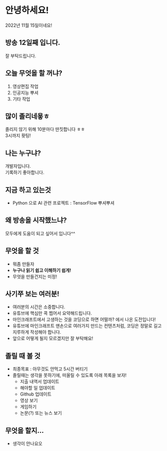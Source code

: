 
# 안녕하세요!
2022년 11월 15일이네요!
## 방송 12일째 입니다.
잘 부탁드립니다.
## 오늘 무엇을 할 꺼냐?
1. 영상편집 작업
2. 인공지능 뿌셔
3. 기타 작업
## 많이 졸리네욯ㅎ
졸리지 않기 위해 10분마다 딴짓합니다 ㅎㅎ  
3시까지 홧팅!
## 나는 누구냐?
개발자입니다.  
기록하기 좋아합니다.
## 지금 하고 있는것
- Python 으로 AI 관련 프로젝트 : TensorFlow 뿌셔뿌셔
## 왜 방송을 시작했느냐?
모두에게 도움이 되고 싶어서 입니다^^
## 무엇을 할 것
- 뭐좀 만들자
- **누구나 읽기 쉽고 이해하기 쉽게!**
- 무엇을 만들건지는 미정!


## 사기쭈 보는 여러분!

- 여러분의 시간은 소중합니다.
- 유튜브에 핵심만 콕 찝어서 요약해드립니다.
- 마인크래프트에서 고생하는 것을 코딩으로 하면 어떨까? 에서 나온 도전입니다!
- 유튜브에 마인크래프트 맨손으로 여러가지 만드는 컨텐츠처럼, 코딩은 정말로 길고 지루하게 작성해야 합니다.
- 앞으로 어떻게 될지 모르겠지만 잘 부탁해요!

## 졸릴 때 볼 것

- 최종목표 : 아무것도 안먹고 5시간 버티기
- 졸릴때는 생각을 못하기에, 떠올릴 수 있도록 아래 목록을 보자!
  - 지출 내역서 업데이트
  - 해야할 일 업데이트
  - Github 업데이트
  - 영상 보기
  - 게임하기
  - 논문(?) 또는 뉴스 보기


## 무엇을 할지...
- 생각이 안나요오